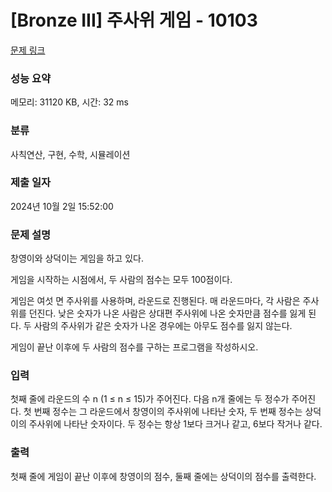 # [Bronze III] 주사위 게임 - 10103 

[문제 링크](https://www.acmicpc.net/problem/10103) 

### 성능 요약

메모리: 31120 KB, 시간: 32 ms

### 분류

사칙연산, 구현, 수학, 시뮬레이션

### 제출 일자

2024년 10월 2일 15:52:00

### 문제 설명

<p>창영이와 상덕이는 게임을 하고 있다.</p>

<p>게임을 시작하는 시점에서, 두 사람의 점수는 모두 100점이다.</p>

<p>게임은 여섯 면 주사위를 사용하며, 라운드로 진행된다. 매 라운드마다, 각 사람은 주사위를 던진다. 낮은 숫자가 나온 사람은 상대편 주사위에 나온 숫자만큼 점수를 잃게 된다. 두 사람의 주사위가 같은 숫자가 나온 경우에는 아무도 점수를 잃지 않는다.</p>

<p>게임이 끝난 이후에 두 사람의 점수를 구하는 프로그램을 작성하시오.</p>

### 입력 

 <p>첫째 줄에 라운드의 수 n (1 ≤ n ≤ 15)가 주어진다. 다음 n개 줄에는 두 정수가 주어진다. 첫 번째 정수는 그 라운드에서 창영이의 주사위에 나타난 숫자, 두 번째 정수는 상덕이의 주사위에 나타난 숫자이다. 두 정수는 항상 1보다 크거나 같고, 6보다 작거나 같다.</p>

### 출력 

 <p>첫째 줄에 게임이 끝난 이후에 창영이의 점수, 둘째 줄에는 상덕이의 점수를 출력한다.</p>

